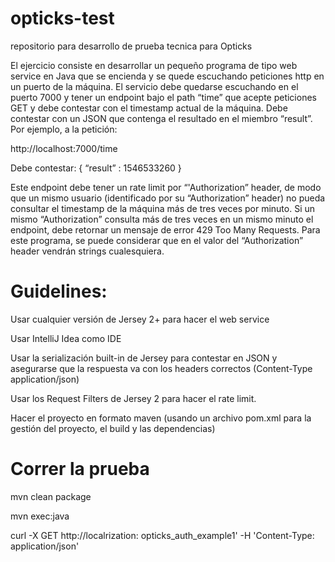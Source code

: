 # opticks-test

repositorio para desarrollo de prueba tecnica para Opticks

El ejercicio consiste en desarrollar un pequeño programa de tipo web service en Java que
se encienda y se quede escuchando peticiones http en un puerto de la máquina.
El servicio debe quedarse escuchando en el puerto 7000 y tener un endpoint bajo el path
“time” que acepte peticiones GET y debe contestar con el timestamp actual de la máquina.
Debe contestar con un JSON que contenga el resultado en el miembro “result”. Por ejemplo,
a la petición:

http://localhost:7000/time

Debe contestar:
{
“result” : 1546533260
}

Este endpoint debe tener un rate limit por “'Authorization” header, de modo que un mismo
usuario (identificado por su “Authorization” header) no pueda consultar el timestamp de la
máquina más de tres veces por minuto. Si un mismo “Authorization” consulta más de tres
veces en un mismo minuto el endpoint, debe retornar un mensaje de error 429 Too Many
Requests. Para este programa, se puede considerar que en el valor del “Authorization”
header vendrán strings cualesquiera.

# Guidelines:
Usar cualquier versión de Jersey 2+ para hacer el web service

Usar IntelliJ Idea como IDE

Usar la serialización built-in de Jersey para contestar en JSON y asegurarse que la
respuesta va con los headers correctos (Content-Type application/json)

Usar los Request Filters de Jersey 2 para hacer el rate limit.

Hacer el proyecto en formato maven (usando un archivo pom.xml para la gestión del
proyecto, el build y las dependencias)

# Correr la prueba

mvn clean package

mvn exec:java

curl -X GET http://localrization: opticks_auth_example1' -H 'Content-Type: application/json'
